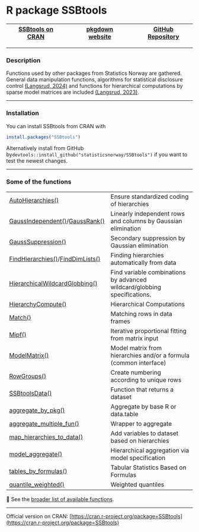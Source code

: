 # R package SSBtools


| [SSBtools on CRAN](https://cran.r-project.org/package=SSBtools) |  | [pkgdown website](https://statisticsnorway.github.io/ssb-ssbtools/) |  | [GitHub Repository](https://github.com/statisticsnorway/ssb-ssbtools) |
|----------------------|---|----------------------|---|----------------------|


***

### Description

Functions used by other packages from Statistics Norway are gathered. General data manipulation functions, algorithms for statistical disclosure control 
[(Langsrud, 2024)](https://doi.org/10.1007%2F978-3-031-69651-0_6) 
and functions for hierarchical computations by sparse model matrices are included 
[(Langsrud, 2023)](https://doi.org/10.32614%2FRJ-2023-088). 


***


### Installation

You can install SSBtools from CRAN with

```r
install.packages("SSBtools")
```

Alternatively install from GitHub by`devtools::install_github("statisticsnorway/SSBtools")` if you want to test the newest changes.


***

 
### Some of the functions

|   |   |
| ---------------------------- | -------------------------------------------------------------- |
| [AutoHierarchies()](https://statisticsnorway.github.io/ssb-ssbtools/reference/AutoHierarchies.html) | Ensure standardized coding of hierarchies |
| [GaussIndependent()](https://statisticsnorway.github.io/ssb-ssbtools/reference/GaussIndependent.html)/[GaussRank()](https://statisticsnorway.github.io/ssb-ssbtools/reference/GaussRank.html) |  Linearly independent rows and columns by Gaussian elimination |
| [GaussSuppression()](https://statisticsnorway.github.io/ssb-ssbtools/reference/GaussSuppression.html) | Secondary suppression by Gaussian elimination |
| [FindHierarchies()](https://statisticsnorway.github.io/ssb-ssbtools/reference/FindHierarchies.html)/[FindDimLists()](https://statisticsnorway.github.io/ssb-ssbtools/reference/FindDimLists.html) | Finding hierarchies automatically from data |
| [HierarchicalWildcardGlobbing()](https://statisticsnorway.github.io/ssb-ssbtools/reference/HierarchicalWildcardGlobbing.html) | Find variable combinations by advanced wildcard/globbing specifications. |
| [HierarchyCompute()](https://statisticsnorway.github.io/ssb-ssbtools/reference/HierarchyCompute.html) | Hierarchical Computations |
| [Match()](https://statisticsnorway.github.io/ssb-ssbtools/reference/Match.html) | Matching rows in data frames |
| [Mipf()](https://statisticsnorway.github.io/ssb-ssbtools/reference/Mipf.html) | Iterative proportional fitting from matrix input |
| [ModelMatrix()](https://statisticsnorway.github.io/ssb-ssbtools/reference/ModelMatrix.html) | Model matrix from hierarchies and/or a formula (common interface) |
| [RowGroups()](https://statisticsnorway.github.io/ssb-ssbtools/reference/RowGroups.html) | Create numbering according to unique rows |
| [SSBtoolsData()](https://statisticsnorway.github.io/ssb-ssbtools/reference/SSBtoolsData.html) | Function that returns a dataset |
| [aggregate_by_pkg()](https://statisticsnorway.github.io/ssb-ssbtools/reference/aggregate_by_pkg.html) | Aggregate by base R or data.table |
| [aggregate_multiple_fun()](https://statisticsnorway.github.io/ssb-ssbtools/reference/aggregate_multiple_fun.html) | Wrapper to aggregate |
| [map_hierarchies_to_data()](https://statisticsnorway.github.io/ssb-ssbtools/reference/map_hierarchies_to_data.html) | Add variables to dataset based on hierarchies |
| [model_aggregate()](https://statisticsnorway.github.io/ssb-ssbtools/reference/model_aggregate.html) | Hierarchical aggregation via model specification |
| [tables_by_formulas()](https://statisticsnorway.github.io/ssb-ssbtools/reference/tables_by_formulas.html) | Tabular Statistics Based on Formulas |
| [quantile_weighted()](https://statisticsnorway.github.io/ssb-ssbtools/reference/quantile_weighted.html) | Weighted quantiles |

📌 See the [broader list of available functions](https://statisticsnorway.github.io/ssb-ssbtools/reference/index.html).

***


Official version on CRAN: [https://cran.r-project.org/package=SSBtools](https://cran.r-project.org/package=SSBtools)

